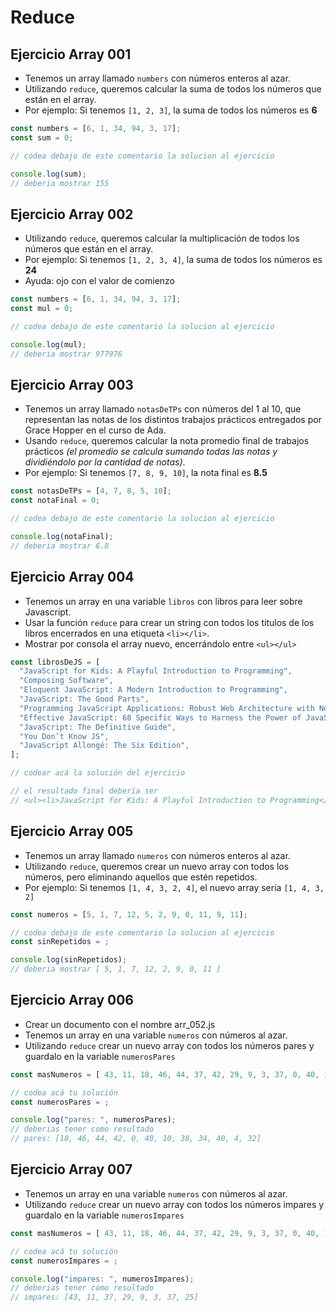 # Reduce

## Ejercicio Array 001

- Tenemos un array llamado `numbers` con números enteros al azar.
- Utilizando `reduce`, queremos calcular la suma de todos los números que están en el array.
- Por ejemplo: Si tenemos `[1, 2, 3]`, la suma de todos los números es **6**

```js
const numbers = [6, 1, 34, 94, 3, 17];
const sum = 0;

// codea debajo de este comentario la solucion al ejercicio

console.log(sum);
// deberia mostrar 155
```

## Ejercicio Array 002

- Utilizando `reduce`, queremos calcular la multiplicación de todos los números que están en el array.
- Por ejemplo: Si tenemos `[1, 2, 3, 4]`, la suma de todos los números es **24**
- Ayuda: ojo con el valor de comienzo

```js
const numbers = [6, 1, 34, 94, 3, 17];
const mul = 0;

// codea debajo de este comentario la solucion al ejercicio

console.log(mul);
// deberia mostrar 977976
```

## Ejercicio Array 003

- Tenemos un array llamado `notasDeTPs` con números del 1 al 10, que representan las notas de los distintos trabajos prácticos entregados por Grace Hopper en el curso de Ada.
- Usando `reduce`, queremos calcular la nota promedio final de trabajos prácticos _(el promedio se calcula sumando todas las notas y dividiéndolo por la cantidad de notas)_.
- Por ejemplo: Si tenemos `[7, 8, 9, 10]`, la nota final es **8.5**

```js
const notasDeTPs = [4, 7, 8, 5, 10];
const notaFinal = 0;

// codea debajo de este comentario la solucion al ejercicio

console.log(notaFinal);
// deberia mostrar 6.8
```

## Ejercicio Array 004

- Tenemos un array en una variable `libros` con libros para leer sobre Javascript.
- Usar la función `reduce` para crear un string con todos los titulos de los libros encerrados en una etiqueta `<li></li>`.
- Mostrar por consola el array nuevo, encerrándolo entre `<ul></ul>`

```js
const librosDeJS = [
  "JavaScript for Kids: A Playful Introduction to Programming",
  "Composing Software",
  "Eloquent JavaScript: A Modern Introduction to Programming",
  "JavaScript: The Good Parts",
  "Programming JavaScript Applications: Robust Web Architecture with Node, HTML5, and Moderns JS Libraries",
  "Effective JavaScript: 68 Specific Ways to Harness the Power of JavaScript",
  "JavaScript: The Definitive Guide",
  "You Don’t Know JS",
  "JavaScript Allongé: The Six Edition",
];

// codear acá la solución del ejercicio

// el resultado final debería ser
// <ul><li>JavaScript for Kids: A Playful Introduction to Programming</li><li>Composing Software</li><li>Eloquent JavaScript: A Modern Introduction to Programming</li><li>JavaScript: The Good Parts</li><li>Programming JavaScript Applications: Robust Web Architecture with Node, HTML5, and Moderns JS Libraries</li><li>Effective JavaScript: 68 Specific Ways to Harness the Power of JavaScript</li><li>JavaScript: The Definitive Guide</li><li>You Don’t Know JS</li><li>JavaScript Allongé: The Six Edition</li></ul>
```

## Ejercicio Array 005

- Tenemos un array llamado `numeros` con números enteros al azar.
- Utilizando `reduce`, queremos crear un nuevo array con todos los números, pero eliminando aquellos que estén repetidos.
- Por ejemplo: Si tenemos `[1, 4, 3, 2, 4]`, el nuevo array sería `[1, 4, 3, 2]`

```js
const numeros = [5, 1, 7, 12, 5, 2, 9, 0, 11, 9, 11];

// codea debajo de este comentario la solucion al ejercicio
const sinRepetidos = ;

console.log(sinRepetidos);
// deberia mostrar [ 5, 1, 7, 12, 2, 9, 0, 11 ]
```

## Ejercicio Array 006

- Crear un documento con el nombre arr_052.js
- Tenemos un array en una variable `numeros` con números al azar.
- Utilizando `reduce` crear un nuevo array con todos los números pares y guardalo en la variable `numerosPares`

```js
const masNumeros = [ 43, 11, 18, 46, 44, 37, 42, 29, 9, 3, 37, 0, 40, 10, 38, 34, 25, 40, 4, 32 ];

// codea acá tu solución
const numerosPares = ;

console.log("pares: ", numerosPares);
// deberias tener como resultado
// pares: [18, 46, 44, 42, 0, 40, 10, 38, 34, 40, 4, 32]
```

## Ejercicio Array 007

- Tenemos un array en una variable `numeros` con números al azar.
- Utilizando `reduce` crear un nuevo array con todos los números impares y guardalo en la variable `numerosImpares`

```js
const masNumeros = [ 43, 11, 18, 46, 44, 37, 42, 29, 9, 3, 37, 0, 40, 10, 38, 34, 25, 40, 4, 32 ];

// codea acá tu solución
const numerosImpares = ;

console.log("impares: ", numerosImpares);
// deberias tener como resultado
// impares: [43, 11, 37, 29, 9, 3, 37, 25]
```